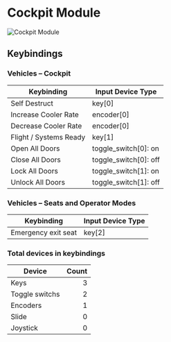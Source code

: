 # Cockpit Module

![Cockpit Module](images/CockpitModule_60mmWidth.png)

## Keybindings

### Vehicles – Cockpit

| Keybinding             | Input Device Type     |
| ---------------------- | ----------------------|
| Self Destruct          | key[0]                |
| Increase Cooler Rate   | encoder[0]            |
| Decrease Cooler Rate   | encoder[0]            |
| Flight / Systems Ready | key[1]                |
| Open All Doors         | toggle_switch[0]: on  |
| Close All Doors        | toggle_switch[0]: off |
| Lock All Doors         | toggle_switch[1]: on  |
| Unlock All Doors       | toggle_switch[1]: off |

### Vehicles – Seats and Operator Modes

| Keybinding             | Input Device Type     |
| ---------------------- | ----------------------|
| Emergency exit seat    | key[2]                |

### Total devices in keybindings

| Device               |  Count |
| -------------------- | -----: |
| Keys                 |      3 |
| Toggle switchs       |      2 |
| Encoders             |      1 |
| Slide                |      0 |
| Joystick             |      0 |
